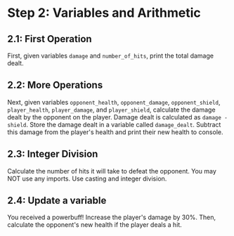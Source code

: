 # Step 2: Variables and Arithmetic

## 2.1: First Operation
First, given variables `damage` and `number_of_hits`, print the total damage dealt.

## 2.2: More Operations
Next, given variables `opponent_health`, `opponent_damage`, `opponent_shield`, `player_health`, `player_damage`, and `player_shield`, calculate the damage dealt by the opponent on the player. Damage dealt is calculated as `damage - shield`. Store the damage dealt in a variable called `damage_dealt`. Subtract this damage from the player's health and print their new health to console.

## 2.3: Integer Division
Calculate the number of hits it will take to defeat the opponent. You may NOT use any imports. Use casting and integer division.

## 2.4: Update a variable
You received a powerbuff! Increase the player's damage by 30%. Then, calculate the opponent's new health if the player deals a hit.

